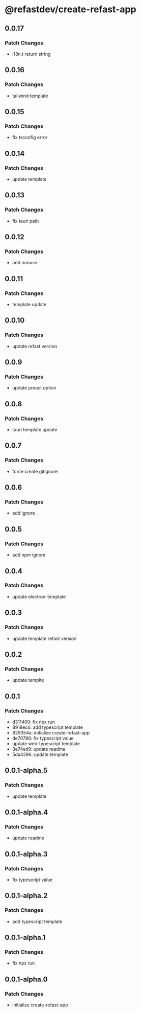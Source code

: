# @refastdev/create-refast-app

## 0.0.17

### Patch Changes

- i18n.t return string

## 0.0.16

### Patch Changes

- tailwind template

## 0.0.15

### Patch Changes

- fix tsconfig error

## 0.0.14

### Patch Changes

- update template

## 0.0.13

### Patch Changes

- fix tauri path

## 0.0.12

### Patch Changes

- add nonuse

## 0.0.11

### Patch Changes

- template update

## 0.0.10

### Patch Changes

- update refast version

## 0.0.9

### Patch Changes

- update preact option

## 0.0.8

### Patch Changes

- tauri template update

## 0.0.7

### Patch Changes

- force create gitignore

## 0.0.6

### Patch Changes

- add ignore

## 0.0.5

### Patch Changes

- add npm ignore

## 0.0.4

### Patch Changes

- update electron-template

## 0.0.3

### Patch Changes

- update template refast version

## 0.0.2

### Patch Changes

- update templte

## 0.0.1

### Patch Changes

- d311400: fix npx run
- 8918ec6: add typescript template
- 829354a: initialize create-refast-app
- de70786: fix typescript value
- update web-typescript template
- 3e74ed9: update readme
- 5da4296: update template

## 0.0.1-alpha.5

### Patch Changes

- update template

## 0.0.1-alpha.4

### Patch Changes

- update readme

## 0.0.1-alpha.3

### Patch Changes

- fix typescript value

## 0.0.1-alpha.2

### Patch Changes

- add typescript template

## 0.0.1-alpha.1

### Patch Changes

- fix npx run

## 0.0.1-alpha.0

### Patch Changes

- initialize create-refast-app
